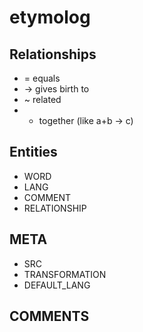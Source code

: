 # etymolog

## Relationships

* = equals
* -> gives birth to
* ~ related
* + together (like a+b -> c)

## Entities

* WORD 
* LANG
* COMMENT
* RELATIONSHIP

## META

* SRC
* TRANSFORMATION
* DEFAULT_LANG

## COMMENTS
